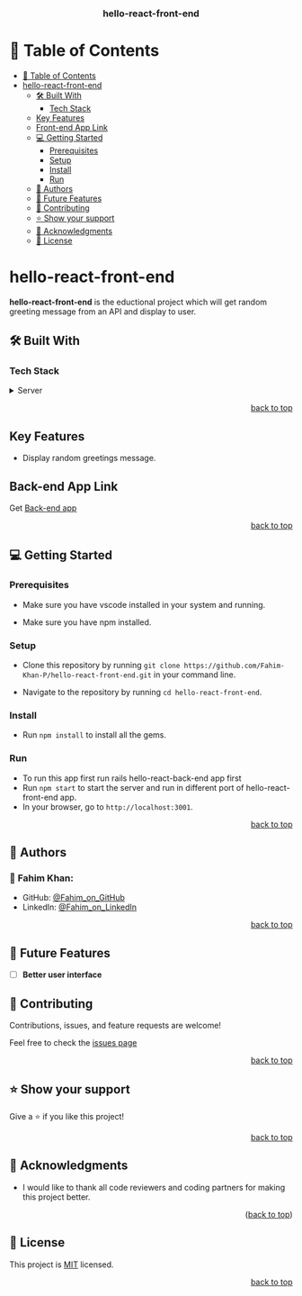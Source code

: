 <a name="readme-top"></a>

<div align="center">
  <h3><b>hello-react-front-end</b></h3>
</div>

<!-- TABLE OF CONTENTS -->

# 📗 Table of Contents

- [📗 Table of Contents](#-table-of-contents)
- [hello-react-front-end](#hello-react-front-end)
  - [🛠 Built With ](#-built-with-)
    - [Tech Stack ](#tech-stack-)
  - [Key Features ](#key-features-)
  - [Front-end App Link ](#front-end-app-link-)
  - [💻 Getting Started ](#-getting-started-)
    - [Prerequisites](#prerequisites)
    - [Setup](#setup)
    - [Install](#install)
    - [Run](#run)
  - [👥 Authors ](#-authors-)
  - [🔭 Future Features ](#-future-features-)
  - [🤝 Contributing ](#-contributing-)
  - [⭐️ Show your support ](#️-show-your-support-)
  - [🙏 Acknowledgments ](#-acknowledgments-)
  - [📝 License ](#-license-)

<!-- PROJECT DESCRIPTION -->

# hello-react-front-end<a name="about-project"></a>

**hello-react-front-end** is the eductional project which will get random greeting message from an API and display to user.

## 🛠 Built With <a name="built-with"></a>

### Tech Stack <a name="tech-stack"></a>

<details>
  <summary>Server</summary>
  <ul>
    <li><a href="#">React</a></li>
    <li><a href="#">Webpack</a></li>
    <li><a href="#">Redux</a></li>
  </ul>
</details>

<p align="right"><a href="#readme-top">back to top</a></p>

<!-- Key Features -->
## Key Features <a name="key-features"></a>

- Display random greetings message.

## Back-end App Link <a name="back-end"></a>


Get [Back-end app](https://github.com/Fahim-Khan-P/hello-rails-back-end)


<p align="right"><a href="#readme-top">back to top</a></p>

<!-- GETTING STARTED -->

## 💻 Getting Started <a name="getting-started"></a>
### Prerequisites

  * Make sure you have vscode installed in your system and running. 

  * Make sure you have npm installed.

### Setup

  * Clone this repository by running `git clone https://github.com/Fahim-Khan-P/hello-react-front-end.git` in your command line.

  * Navigate to the repository by running `cd hello-react-front-end`.

### Install

  * Run `npm install` to install all the gems.

### Run

  *  To run this app first run rails hello-react-back-end app first
  *  Run `npm start` to start the server and run in different port of hello-react-front-end app.
  *  In your browser, go to `http://localhost:3001`.


<p align="right"><a href="#readme-top">back to top</a></p>

<!-- AUTHORS -->

## 👥 Authors <a name="authors"></a>

### 👤 **Fahim Khan**:
- GitHub: [@Fahim_on_GitHub](https://github.com/Fahim-Khan-P)
- LinkedIn: [@Fahim_on_LinkedIn](https://www.linkedin.com/in/fahimkhan-p/)

<p align="right"><a href="#readme-top">back to top</a></p>

<!-- FUTURE FEATURES -->

## 🔭 Future Features <a name="future-features"></a>

- [ ] **Better user interface**


<!-- CONTRIBUTING -->

## 🤝 Contributing <a name="contributing"></a>

Contributions, issues, and feature requests are welcome!

Feel free to check the [issues page](https://github.com/Fahim-Khan-P/hello-react-front-end/issues)

<p align="right"><a href="#readme-top">back to top</a></p>

<!-- SUPPORT -->

## ⭐️ Show your support <a name="support"></a>

Give a ⭐️ if you like this project!

<p align="right"><a href="#readme-top">back to top</a></p>

## 🙏 Acknowledgments <a name="acknowledgements"></a>

- I would like to thank all code reviewers and coding partners for making this project better.
  
<p align="right">(<a href="#readme-top">back to top</a>)</p>
<!-- LICENSE -->

## 📝 License <a name="license"></a>

This project is [MIT](./LICENSE) licensed.

<p align="right"><a href="#readme-top">back to top</a></p>